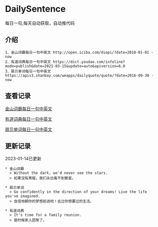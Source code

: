 # DailySentence

每日一句,每天自动获取，自动推代码

## 介绍

```
1、金山词霸每日一句中英文 http://open.iciba.com/dsapi/?date=2018-01-01 - now
2、有道词典每日一句中英文 https://dict.youdao.com/infoline?mode=publish&date=2021-03-15&update=auto&apiversion=6.0
3、扇贝单词每日一句中英文 https://apiv3.shanbay.com/weapps/dailyquote/quote/?date=2016-09-30 - now
```

## 查看记录

[金山词霸每日一句中英文](./data/iciba/)

[有道词典每日一句中英文](./data/youdao/)

[扇贝单词每日一句中英文](./data/shanbay/)

## 更新记录
2023-01-14已更新 
```
* 金山词霸
  > Without the dark, we'd never see the stars.
  > 如果没有黑暗，我们永远看不到繁星。

* 扇贝单词
  > Go confidently in the direction of your dreams! Live the life you've imagined.
  > 自信地朝你的梦想前进吧！去过你想要过的生活。

* 有道词典
  > It's time for a family reunion.
  > 是时候家人团聚了。

```
